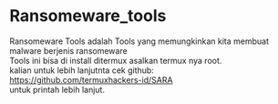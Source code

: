 # Ransomeware_tools
Ransomeware Tools adalah Tools yang memungkinkan kita membuat malware berjenis ransomeware<br>Tools ini bisa di install ditermux asalkan termux nya root.<br>kalian untuk lebih lanjutnta cek github:<br>https://github.com/termuxhackers-id/SARA<br>untuk printah lebih lanjut.
